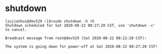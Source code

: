 # shutdown 

    [sujianhui@dev529 ~]$>sudo shutdown -h +5
    Shutdown scheduled for Sat 2020-08-22 00:27:20 CST, use 'shutdown -c' to cancel.
    
    Broadcast message from root@dev529 (Sat 2020-08-22 00:22:20 CST):
    
    The system is going down for power-off at Sat 2020-08-22 00:27:20 CST!

